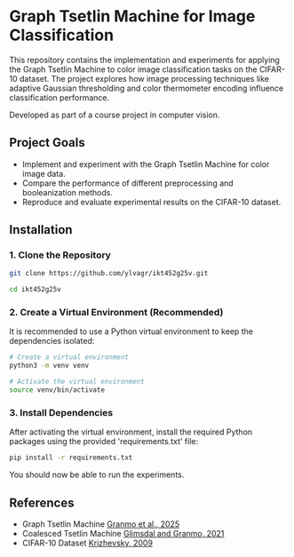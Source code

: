 # Graph Tsetlin Machine for Image Classification

This repository contains the implementation and experiments for applying the Graph Tsetlin Machine to color image classification tasks on the CIFAR-10 dataset. The project explores how image processing techniques like adaptive Gaussian thresholding and color thermometer encoding influence classification performance.

Developed as part of a course project in computer vision.

## Project Goals

- Implement and experiment with the Graph Tsetlin Machine for color image data.
- Compare the performance of different preprocessing and booleanization methods.
- Reproduce and evaluate experimental results on the CIFAR-10 dataset.


## Installation

### 1. Clone the Repository

```bash
git clone https://github.com/ylvagr/ikt452g25v.git

cd ikt452g25v
```

### 2. Create a Virtual Environment (Recommended)

It is recommended to use a Python virtual environment to keep the dependencies isolated:

```bash
# Create a virtual environment
python3 -m venv venv

# Activate the virtual environment
source venv/bin/activate
```

### 3. Install Dependencies

After activating the virtual environment, install the required Python packages using the provided 'requirements.txt' file:

```bash
pip install -r requirements.txt
```

You should now be able to run the experiments.

## References

- Graph Tsetlin Machine [Granmo et al., 2025](https://github.com/cair/GraphTsetlinMachine)
- Coalesced Tsetlin Machine [Glimsdal and Granmo, 2021](https://github.com/cair/PyCoalescedTsetlinMachineCUDA)
- CIFAR-10 Dataset [Krizhevsky, 2009](https://api.semanticscholar.org/CorpusID:18268744)
